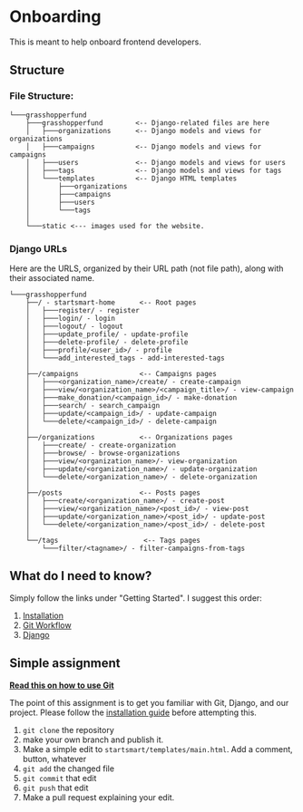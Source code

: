 # Onboarding

This is meant to help onboard frontend developers.

## Structure



### File Structure:

```
└───grasshopperfund
    ├───grasshopperfund        <-- Django-related files are here
    │   ├───organizations      <-- Django models and views for organizations
    │   ├───campaigns          <-- Django models and views for campaigns
    │   ├───users              <-- Django models and views for users
    │   ├───tags               <-- Django models and views for tags
    │   └───templates          <-- Django HTML templates
    │       ├───organizations
    │       ├───campaigns
    │       ├───users
    │       └───tags
    │    
    └───static <--- images used for the website.
```

### Django URLs

Here are the URLS, organized by their URL path (not file path), along with their associated name. 

```
└───grasshopperfund
    ├──/ - startsmart-home      <-- Root pages
    │   ├───register/ - register   
    │   ├───login/ - login  
    │   ├───logout/ - logout
    │   ├───update_profile/ - update-profile 
    │   ├───delete-profile/ - delete-profile
    │   ├───profile/<user_id>/ - profile
    │   └───add_interested_tags - add-interested-tags
    │
    ├──/campaigns               <-- Campaigns pages
    │   ├───<organization_name>/create/ - create-campaign   
    │   ├───view/<organization_name>/<campaign_title>/ - view-campaign  
    │   ├───make_donation/<campaign_id>/ - make-donation
    │   ├───search/ - search_campaign
    │   ├───update/<campaign_id>/ - update-campaign
    │   └───delete/<campaign_id>/ - delete-campaign
    │
    ├──/organizations           <-- Organizations pages
    │   ├───create/ - create-organization  
    │   ├───browse/ - browse-organizations
    │   ├───view/<organization_name>/- view-organization
    │   ├───update/<organization_name>/ - update-organization
    │   └───delete/<organization_name>/ - delete-organization
    │
    ├──/posts                   <-- Posts pages
    │   ├───create/<organization_name>/ - create-post 
    │   ├───view/<organization_name>/<post_id>/ - view-post
    │   ├───update/<organization_name>/<post_id>/ - update-post
    │   └───delete/<organization_name>/<post_id>/ - delete-post
    │
    └──/tags                     <-- Tags pages
        └───filter/<tagname>/ - filter-campaigns-from-tags

```

## What do I need to know?

Simply follow the links under "Getting Started". I suggest this order:

1. [Installation](/installation)
2. [Git Workflow](/Git-Workflow)
3. [Django](/Django)

## Simple assignment

**[Read this on how to use Git](https://www.notion.so/Git-With-The-Flow-1c62521d9fb747a1ae9ce0f4ecf6bcdb)**

The point of this assignment is to get you familiar with Git, Django, and our project. Please follow the [installation guide](/installation) before attempting this. 

1. `git clone` the repository
2. make your own branch and publish it.
3. Make a simple edit to `startsmart/templates/main.html`. Add a comment, button, whatever
4. `git add` the changed file
5. `git commit` that edit
6. `git push` that edit
7. Make a pull request explaining your edit.

